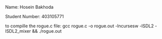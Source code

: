 Name: Hosein Bakhoda

Student Number: 403105771

to compille the rogue.c file: gcc rogue.c -o rogue.out -lncursesw -lSDL2 -lSDL2_mixer && ./rogue.out